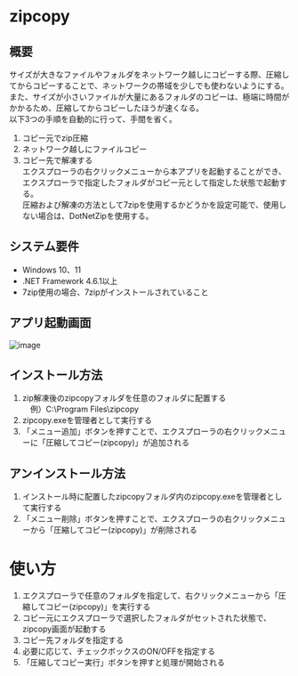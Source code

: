 # zipcopy

## 概要  
サイズが大きなファイルやフォルダをネットワーク越しにコピーする際、圧縮してからコピーすることで、ネットワークの帯域を少しでも使わないようにする。  
また、サイズが小さいファイルが大量にあるフォルダのコピーは、極端に時間がかかるため、圧縮してからコピーしたほうが速くなる。  
以下3つの手順を自動的に行って、手間を省く。  
1. コピー元でzip圧縮  
2. ネットワーク越しにファイルコピー  
3. コピー先で解凍する  
エクスプローラの右クリックメニューから本アプリを起動することができ、エクスプローラで指定したフォルダがコピー元として指定した状態で起動する。  
圧縮および解凍の方法として7zipを使用するかどうかを設定可能で、使用しない場合は、DotNetZipを使用する。  

## システム要件  
- Windows 10、11
- .NET Framework 4.6.1以上  
- 7zip使用の場合、7zipがインストールされていること  

## アプリ起動画面  
![image](https://github.com/user-attachments/assets/d32f1317-2649-4a01-98e7-8b819a01c476)

## インストール方法  
1. zip解凍後のzipcopyフォルダを任意のフォルダに配置する  
　例）C:\Program Files\zipcopy  
2. zipcopy.exeを管理者として実行する  
3. 「メニュー追加」ボタンを押すことで、エクスプローラの右クリックメニューに「圧縮してコピー(zipcopy)」が追加される  

## アンインストール方法
1. インストール時に配置したzipcopyフォルダ内のzipcopy.exeを管理者として実行する  
2. 「メニュー削除」ボタンを押すことで、エクスプローラの右クリックメニューから「圧縮してコピー(zipcopy)」が削除される  

# 使い方 
1. エクスプローラで任意のフォルダを指定して、右クリックメニューから「圧縮してコピー(zipcopy)」を実行する  
2. コピー元にエクスプローラで選択したフォルダがセットされた状態で、zipcopy画面が起動する  
3. コピー先フォルダを指定する  
4. 必要に応じて、チェックボックスのON/OFFを指定する  
5. 「圧縮してコピー実行」ボタンを押すと処理が開始される  
